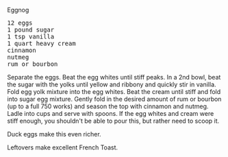 Eggnog

<pre>
12 eggs
1 pound sugar
1 tsp vanilla
1 quart heavy cream
cinnamon
nutmeg
rum or bourbon
</pre>

Separate the eggs. Beat the egg whites until stiff peaks. In a 2nd bowl, beat the sugar with the yolks until yellow and ribbony and quickly stir in vanilla. Fold egg yolk mixture into the egg whites. Beat the cream until stiff and fold into sugar egg mixture. Gently fold in the desired amount of rum or bourbon (up to a full 750 works) and season the top with cinnamon and nutmeg. Ladle into cups and serve with spoons. If the egg whites and cream were stiff enough, you shouldn't be able to pour this, but rather need to scoop it.

Duck eggs make this even richer.

Leftovers make excellent French Toast.
